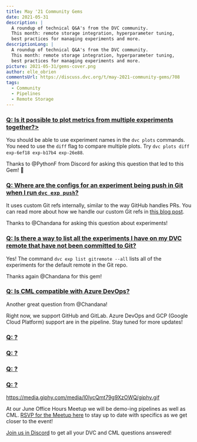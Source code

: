 ```yaml
---
title: May '21 Community Gems
date: 2021-05-31
description: |
  A roundup of technical Q&A's from the DVC community. 
  This month: remote storage integration, hyperparameter tuning,
  best practices for managing experiments and more.
descriptionLong: |
  A roundup of technical Q&A's from the DVC community. 
  This month: remote storage integration, hyperparameter tuning,
  best practices for managing experiments and more.
picture: 2021-05-31/gems-cover.png
author: elle_obrien
commentsUrl: https://discuss.dvc.org/t/may-2021-community-gems/708
tags:
  - Community
  - Pipelines
  - Remote Storage
---
```


### [Q: Is it possible to plot metrics from multiple experiments together?>](https://discord.com/channels/485586884165107732/563406153334128681/834387923482181653)

You should be able to use experiment names in the `dvc plots` commands. You need
to use the `diff` flag to compare multiple plots. Try
`dvc plots diff exp-6ef18 exp-b17b4 exp-26e88`.

Thanks to @PythonF from Discord for asking this question that led to this Gem!
💎

### [Q: Where are the configs for an experiment being push in Git when I run `dvc exp push`?](https://discord.com/channels/485586884165107732/563406153334128681/837773937390649364)

It uses custom Git refs internally, similar to the way GitHub handles PRs. You
can read more about how we handle our custom Git refs in
[this blog post](https://dvc.org/blog/experiment-refs).

Thanks to @Chandana for asking this question about experiments!

### [Q: Is there a way to list all the experiments I have on my DVC remote that have not been committed to Git?](https://discord.com/channels/485586884165107732/563406153334128681/836705209039978538)

Yes! The command `dvc exp list gitremote --all` lists all of the experiments for
the default remote in the Git repo.

Thanks again @Chandana for this gem!

### [Q: Is CML compatible with Azure DevOps?](https://discord.com/channels/485586884165107732/728693131557732403/841664412221177926)

Another great question from @Chandana!

Right now, we support GitHub and GitLab. Azure DevOps and GCP (Google Cloud
Platform) support are in the pipeline. Stay tuned for more updates!

### [Q: ?]()

### [Q: ?]()

### [Q: ?]()

### [Q: ?]()

https://media.giphy.com/media/l0IycQmt79g9XzOWQ/giphy.gif

At our June Office Hours Meetup we will be demo-ing pipelines as well as CML.
[RSVP for the Meetup here](https://www.meetup.com/DVC-Community-Virtual-Meetups/events/277245660/?isFirstPublish=true)
to stay up to date with specifics as we get closer to the event!

[Join us in Discord](https://discord.com/invite/dvwXA2N) to get all your DVC and
CML questions answered!
